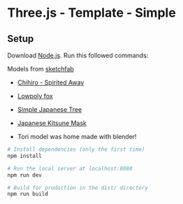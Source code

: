 # Three.js - Template - Simple

## Setup

Download [Node.js](https://nodejs.org/en/download/).
Run this followed commands:

Models from [sketchfab](https://sketchfab.com/feed)

- [Chihiro - Spirited Away](https://sketchfab.com/3d-models/chihiro-spirited-away-b1ae6aa132ab431893aed98f53f1b108)
- [Lowpoly fox](https://sketchfab.com/3d-models/lowpoly-fox-01674a892f414c0681afdeb563cc8e13)
- [Simple Japanese Tree](https://sketchfab.com/3d-models/simple-japanese-tree-07073d2c174343ad86b7c53bc30055e0)
- [Japanese Kitsune Mask](https://sketchfab.com/3d-models/japanese-kitsune-mask-7599248afdfe49c3ab07691b658ba857)

- Tori model was home made with blender!

```bash
# Install dependencies (only the first time)
npm install

# Run the local server at localhost:8080
npm run dev

# Build for production in the dist/ directory
npm run build
```
